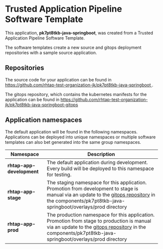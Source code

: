 # Trusted Application Pipeline Software Template

This application, **pk7pt8tkb-java-springboot**, was created from a Trusted Application Pipeline Software Template.

The software templates create a new source and gitops deployment repositories with a sample source application. 

## Repositories

The source code for your application can be found in [https://github.com/rhtap-test-organization-jk/pk7pt8tkb-java-springboot ](https://github.com/rhtap-test-organization-jk/pk7pt8tkb-java-springboot ).
 
The gitops repository, which contains the kubernetes manifests for the application can be found in 
[https://github.com/rhtap-test-organization-jk/pk7pt8tkb-java-springboot-gitops ](https://github.com/rhtap-test-organization-jk/pk7pt8tkb-java-springboot-gitops ) 

## Application namespaces 

The default application will be found in the following namespaces. Applications can be deployed into unique namespaces or multiple software templates can also bet generated into the same group namespaces.  

|  Namespace   |  Description   |  
| -------- | -------- |   
| **rhtap-app-development** | The default application during development. Every build will be deployed to this namespace for testing. | 
| **rhtap-app-stage** | The staging namespace for this application. Promotion from development to stage is manual via an update to the [gitops repository](https://github.com/rhtap-test-organization-jk/pk7pt8tkb-java-springboot-gitops ) in the components/pk7pt8tkb-java-springboot/overlays/prod directory |  
| **rhtap-app-prod** | The production namespace for this application. Promotion from stage to production is manual via an update to the [gitops repository](https://github.com/rhtap-test-organization-jk/pk7pt8tkb-java-springboot-gitops ) in the components/pk7pt8tkb-java-springboot/overlays/prod directory | 